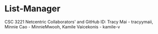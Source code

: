 # List-Manager
CSC 3221 Netcentric
Collaborators' and GitHub ID: Tracy Mai - tracyymaii, Minnie Cao - MinnieMwooh, Kamile Vaicekonis - kamile-v
